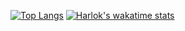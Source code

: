 [![Top Langs](https://github-readme-stats.vercel.app/api/top-langs/?username=fredakilla&layout=compact&langs_count=15)](https://github.com/fredakilla/github-readme-stats)
[![Harlok's wakatime stats](https://github-readme-stats.vercel.app/api/wakatime?username=fredakilla)](https://github.com/fredakilla/github-readme-stats)
